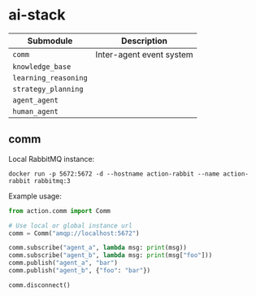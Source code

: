 # ai-stack

| Submodule            | Description              |
| -------------------- | ------------------------ |
| `comm`               | Inter-agent event system |
| `knowledge_base`     |                          |
| `learning_reasoning` |                          |
| `strategy_planning`  |                          |
| `agent_agent`        |                          |
| `human_agent`        |                          |

## comm

Local RabbitMQ instance:

```shell
docker run -p 5672:5672 -d --hostname action-rabbit --name action-rabbit rabbitmq:3
```

Example usage:

```python
from action.comm import Comm

# Use local or global instance url
comm = Comm("amqp://localhost:5672")

comm.subscribe("agent_a", lambda msg: print(msg))
comm.subscribe("agent_b", lambda msg: print(msg["foo"]))
comm.publish("agent_a", "bar")
comm.publish("agent_b", {"foo": "bar"})

comm.disconnect()
```
